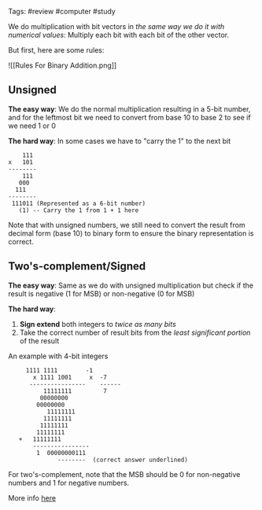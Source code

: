 Tags: #review #computer #study 

We do multiplication with bit vectors in *the same way we do it with numerical values*: Multiply each bit with each bit of the other vector.

But first, here are some rules:

![[Rules For Binary Addition.png]]

## Unsigned

**The easy way**: We do the normal multiplication resulting in a 5-bit number, and for the leftmost bit we need to convert from base 10 to base 2 to see if we need 1 or 0

**The hard way**: In some cases we have to "carry the 1" to the next bit

```
	111
x   101
--------
	111
   000
  111
--------
 111011 (Represented as a 6-bit number)
   (1) -- Carry the 1 from 1 + 1 here
```

Note that with unsigned numbers, we still need to convert the result from decimal form (base 10) to binary form to ensure the binary representation is correct.

## Two's-complement/Signed

**The easy way**: Same as we do with unsigned multiplication but check if the result is negative (1 for MSB) or non-negative (0 for MSB)

 **The hard way**: 

1. **Sign extend** both integers to *twice as many bits*
2. Take the correct number of result bits from the *least significant portion* of the result

An example with 4-bit integers

```
     1111 1111        -1
	   x 1111 1001     x  -7
      ----------------    ------
	      11111111         7
	     00000000
	    00000000
           11111111
          11111111
         11111111
        11111111
   +   11111111
       ----------------
        1  00000000111
              --------  (correct answer underlined)
```

 For two's-complement, note that the MSB should be 0 for non-negative numbers and 1 for negative numbers.
 
More info [here](https://pages.cs.wisc.edu/%7Emarkhill/cs354/Fall2008/beyond354/int.mult.html) 
